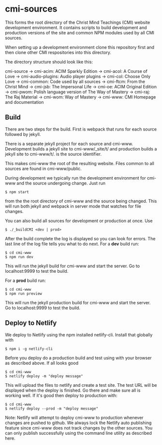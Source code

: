 # cmi-sources

This forms the root directory of the Christ Mind Teachings (CMI) website
development environment. It contains scripts to build development and
production versions of the site and common NPM modules used by all CMI
sources.

When setting up a development environment clone this repository first
and then clone other CMI respositories into this directory.

The directory structure should look like this:

cmi-source
→ cmi-acim: ACIM Sparkly Edition
→ cmi-acol: A Course of Love
→ cmi-audio-plugins: Audio player plugins
→ cmi-col: Choose Only Love
→ cmi-common: Code used by all sources
→ cmi-ftcm: From the Christ Mind
→ cmi-jsb: The Impersonal Life
→ cmi-oe: ACIM Original Edition
→ cmi-pwom: Polish language version of The Way of Mastery
→ cmi-raj: The Raj Material
→ cmi-wom: Way of Mastery
→ cmi-www: CMI Homepage and documentation

## Build

There are two steps for the build. First is webpack that runs for each
source followed by jekyll.

There is a separate jekyll project for each source and cmi-www.
Development builds a jekyll site to cmi-www/\_site/t/<sid> and
production builds a jekyll site to cmi-www/t/<sid>. <sid> is the source
identifier.

This makes cmi-www the root of the resulting website. Files common to
all sources are found in cmi-www/public.

During development we typically run the development environment for
cmi-www and the source undergoing change. Just run

```
$ npm start
```

from the the root directory of cmi-www and the source being changed.
This will run both jekyll and webpack in server mode that watches for
file changes.

You can also build all sources for development or production at once. Use

```
$ ./_buildCMI <dev | prod>
```

After the build complete the log is displayed so you can look for
errors. The last line of the log file tells you what to do next. For a
**dev** build run:

```
$ cd cmi-www
$ npm run dev
```

This will run the jekyll build for cmi-www and start the server. Go to
localhost:9999 to test the build.

For a **prod** build run:

```
$ cd cmi-www
$ npm run preview
```

This will run the jekyll production build for cmi-www and start the
server. Go to localhost:9999 to test the build.

## Deploy to Netlify

We deploy to Netlify using the npm installed netlify-cli. Install that
globally with

```
$ npm i -g netlify-cli
```

Before you deploy do a production build and test using with your browser
as described above. If all looks good

```
$ cd cmi-www
$ netlify deploy -m "deploy message"
```

This will upload the files to netlify and create a test site. The test
URL will be displayed when the deploy is finished. Go there and make
sure all is working well. If it's good then deploy to production with:

```
$ cd cmi-www
$ netlify deploy --prod -m "deploy message"
```

Note: Netlify will attempt to deploy cmi-www to production whenever
changes are pushed to github. We always lock the Netlify auto publishing
feature since cmi-www does not track changes by the other sources. You
can only publish successfully using the command line utility as
described here.






